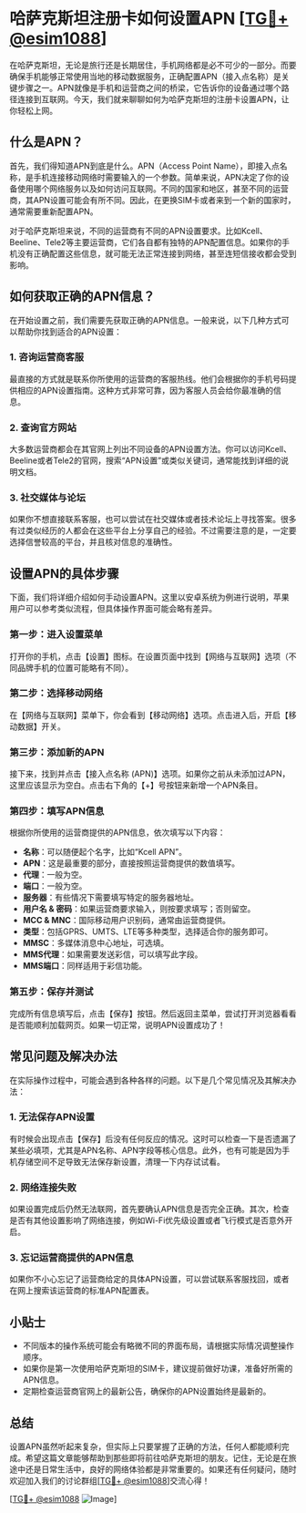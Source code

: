 # 哈萨克斯坦注册卡如何设置APN [[TG💪+ @esim1088](https://t.me/s/esim1088)]

在哈萨克斯坦，无论是旅行还是长期居住，手机网络都是必不可少的一部分。而要确保手机能够正常使用当地的移动数据服务，正确配置APN（接入点名称）是关键步骤之一。APN就像是手机和运营商之间的桥梁，它告诉你的设备通过哪个路径连接到互联网。今天，我们就来聊聊如何为哈萨克斯坦的注册卡设置APN，让你轻松上网。

## 什么是APN？

首先，我们得知道APN到底是什么。APN（Access Point Name），即接入点名称，是手机连接移动网络时需要输入的一个参数。简单来说，APN决定了你的设备使用哪个网络服务以及如何访问互联网。不同的国家和地区，甚至不同的运营商，其APN设置可能会有所不同。因此，在更换SIM卡或者来到一个新的国家时，通常需要重新配置APN。

对于哈萨克斯坦来说，不同的运营商有不同的APN设置要求。比如Kcell、Beeline、Tele2等主要运营商，它们各自都有独特的APN配置信息。如果你的手机没有正确配置这些信息，就可能无法正常连接到网络，甚至连短信接收都会受到影响。

## 如何获取正确的APN信息？

在开始设置之前，我们需要先获取正确的APN信息。一般来说，以下几种方式可以帮助你找到适合的APN设置：

### 1. **咨询运营商客服**
最直接的方式就是联系你所使用的运营商的客服热线。他们会根据你的手机号码提供相应的APN设置指南。这种方式非常可靠，因为客服人员会给你最准确的信息。

### 2. **查询官方网站**
大多数运营商都会在其官网上列出不同设备的APN设置方法。你可以访问Kcell、Beeline或者Tele2的官网，搜索“APN设置”或类似关键词，通常能找到详细的说明文档。

### 3. **社交媒体与论坛**
如果你不想直接联系客服，也可以尝试在社交媒体或者技术论坛上寻找答案。很多有过类似经历的人都会在这些平台上分享自己的经验。不过需要注意的是，一定要选择信誉较高的平台，并且核对信息的准确性。

## 设置APN的具体步骤

下面，我们将详细介绍如何手动设置APN。这里以安卓系统为例进行说明，苹果用户可以参考类似流程，但具体操作界面可能会略有差异。

### 第一步：进入设置菜单
打开你的手机，点击【设置】图标。在设置页面中找到【网络与互联网】选项（不同品牌手机的位置可能略有不同）。

### 第二步：选择移动网络
在【网络与互联网】菜单下，你会看到【移动网络】选项。点击进入后，开启【移动数据】开关。

### 第三步：添加新的APN
接下来，找到并点击【接入点名称 (APN)】选项。如果你之前从未添加过APN，这里应该显示为空白。点击右下角的【+】号按钮来新增一个APN条目。

### 第四步：填写APN信息
根据你所使用的运营商提供的APN信息，依次填写以下内容：
- **名称**：可以随便起个名字，比如“Kcell APN”。
- **APN**：这是最重要的部分，直接按照运营商提供的数值填写。
- **代理**：一般为空。
- **端口**：一般为空。
- **服务器**：有些情况下需要填写特定的服务器地址。
- **用户名 & 密码**：如果运营商要求输入，则按要求填写；否则留空。
- **MCC & MNC**：国际移动用户识别码，通常由运营商提供。
- **类型**：包括GPRS、UMTS、LTE等多种类型，选择适合你的服务即可。
- **MMSC**：多媒体消息中心地址，可选填。
- **MMS代理**：如果需要发送彩信，可以填写此字段。
- **MMS端口**：同样适用于彩信功能。

### 第五步：保存并测试
完成所有信息填写后，点击【保存】按钮。然后返回主菜单，尝试打开浏览器看看是否能顺利加载网页。如果一切正常，说明APN设置成功了！

## 常见问题及解决办法

在实际操作过程中，可能会遇到各种各样的问题。以下是几个常见情况及其解决办法：

### 1. **无法保存APN设置**
有时候会出现点击【保存】后没有任何反应的情况。这时可以检查一下是否遗漏了某些必填项，尤其是APN名称、APN字段等核心信息。此外，也有可能是因为手机存储空间不足导致无法保存新设置，清理一下内存试试看。

### 2. **网络连接失败**
如果设置完成后仍然无法联网，首先要确认APN信息是否完全正确。其次，检查是否有其他设置影响了网络连接，例如Wi-Fi优先级设置或者飞行模式是否意外开启。

### 3. **忘记运营商提供的APN信息**
如果你不小心忘记了运营商给定的具体APN设置，可以尝试联系客服找回，或者在网上搜索该运营商的标准APN配置表。

## 小贴士

- 不同版本的操作系统可能会有略微不同的界面布局，请根据实际情况调整操作顺序。
- 如果你是第一次使用哈萨克斯坦的SIM卡，建议提前做好功课，准备好所需的APN信息。
- 定期检查运营商官网上的最新公告，确保你的APN设置始终是最新的。

## 总结

设置APN虽然听起来复杂，但实际上只要掌握了正确的方法，任何人都能顺利完成。希望这篇文章能够帮助到那些即将前往哈萨克斯坦的朋友。记住，无论是在旅途中还是日常生活中，良好的网络体验都是非常重要的。如果还有任何疑问，随时欢迎加入我们的讨论群组[[TG💪+ @esim1088](https://t.me/s/esim1088)]交流心得！

[[TG💪+ @esim1088](https://t.me/s/esim1088) ![Image](https://i.postimg.cc/4NQfJmqS/Snipaste-2025-05-13-00-14-12.png)]
